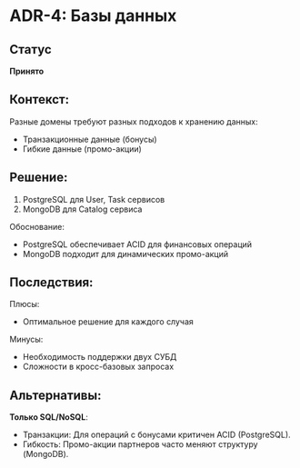 # ADR-4: Базы данных

## Статус
**Принято**

## Контекст:
Разные домены требуют разных подходов к хранению данных:
- Транзакционные данные (бонусы)
- Гибкие данные (промо-акции)

## Решение:
1. PostgreSQL для User, Task сервисов
2. MongoDB для Catalog сервиса

Обоснование:
- PostgreSQL обеспечивает ACID для финансовых операций
- MongoDB подходит для динамических промо-акций

## Последствия:
Плюсы:
- Оптимальное решение для каждого случая

Минусы:
- Необходимость поддержки двух СУБД
- Сложности в кросс-базовых запросах

## Альтернативы:
**Только SQL/NoSQL**:
- Транзакции: Для операций с бонусами критичен ACID (PostgreSQL).
- Гибкость: Промо-акции партнеров часто меняют структуру (MongoDB).
